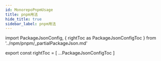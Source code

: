 ```yaml
---
id: MonorepoPnpmUsage
title: pnpm用法
hide_title: true
sidebar_label: pnpm用法
---
```


import PackageJsonConfig, { rightToc as PackageJsonConfigToc } from '../npm/pnpm/\_partialPackageJson.md'

<PackageJsonConfig />

export const rightToc = [
...PackageJsonConfigToc
]
